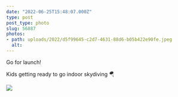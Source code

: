 ```yaml
---
date: "2022-06-25T15:48:07.000Z"
type: post 
post_type: photo
slug: 56887
photos: 
- path: uploads/2022/d5f99645-c2d7-4631-88d6-b05b422e90fe.jpeg
  alt: 
---
```

Go for launch!

Kids getting ready to go indoor skydiving 🪂


![](/uploads/2022/d5f99645-c2d7-4631-88d6-b05b422e90fe.jpeg)
